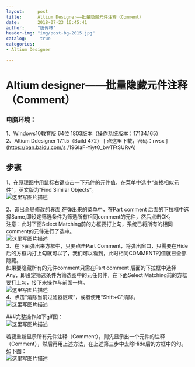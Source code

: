 ```yaml
---
layout:		post
title: 		Altium Designer——批量隐藏元件注释（Comment）
date: 		2018-07-23 16:45:41
author:		"唐传林"
header-img: "img/post-bg-2015.jpg"
catalog:	 true
categories:
- Altium Designer

---
```

#  Altium designer——批量隐藏元件注释（Comment）

###  电脑环境：

1、Windows10教育版 64位 1803版本（操作系统版本：17134.165）  
2、Altium Ddesigner 17.1.5（Build 472） [ 点这里下载，密码：rwsx ](https://pan.baidu.com/s
/19GIaF-YiytO_bwTFtSURvA)

##  步骤

1、在原理图中用鼠标右键点击一下元件的元件值，在菜单中选中“查找相似元件”，英文版为“Find Similar Objects”。  
![这里写图片描述](http://img-blog.csdn.net/20180723162438480?watermark/2/text/aHR0cHM6Ly9ibG9nLmNzZG4ubmV0L1RhbmdfQ2h1YW5saW4=/font/5a6L5L2T/fontsize/400/fill/I0JBQkFCMA==/dissolve/70)

2、调出全局修改的界面,在弹出来的菜单中，在Part comment
后面的下拉框中选择Same,即设定筛选条件为筛选所有相同comment的元件，然后点击OK。  
注意：此时下面Select Matching前的方框要打上勾，系统已将所有的相同comment的元件进行了选中。  
![这里写图片描述](http://img-blog.csdn.net/20180723162741897?watermark/2/text/aHR0cHM6Ly9ibG9nLmNzZG4ubmV0L1RhbmdfQ2h1YW5saW4=/font/5a6L5L2T/fontsize/400/fill/I0JBQkFCMA==/dissolve/70)  
3、在下面弹出来方框中，只要点击Part
Comment，将弹出窗口，只需要在Hide后的方框内打上勾就可以了，我们可以看到，此时相同COMMENT的值就已全部隐藏。  
如果要隐藏所有的元件comment只需在Part comment 后面的下拉框中选择Any，即设定筛选条件为筛选图中的元任何件，在下面Select
Matching前的方框要打上勾，接下来操作与前面一样。  
![这里写图片描述](http://img-blog.csdn.net/20180723163041632?watermark/2/text/aHR0cHM6Ly9ibG9nLmNzZG4ubmV0L1RhbmdfQ2h1YW5saW4=/font/5a6L5L2T/fontsize/400/fill/I0JBQkFCMA==/dissolve/70)  
4、点击“清除当前过滤器区域”，或者使用“Shift+C”清除。  
![这里写图片描述](http://img-blog.csdn.net/20180723164154642?watermark/2/text/aHR0cHM6Ly9ibG9nLmNzZG4ubmV0L1RhbmdfQ2h1YW5saW4=/font/5a6L5L2T/fontsize/400/fill/I0JBQkFCMA==/dissolve/70)

###完整操作如下gif图：  
![这里写图片描述](http://img-blog.csdn.net/20180723163818181?watermark/2/text/aHR0cHM6Ly9ibG9nLmNzZG4ubmV0L1RhbmdfQ2h1YW5saW4=/font/5a6L5L2T/fontsize/400/fill/I0JBQkFCMA==/dissolve/70)

若要重新显示所有元件注释（Comment），则先显示出一个元件的注释（Comment），然后再用上述方法，在上述第三步中去除Hide后的方框中的勾。如下图：  
![这里写图片描述](http://img-blog.csdn.net/2018072316435249?watermark/2/text/aHR0cHM6Ly9ibG9nLmNzZG4ubmV0L1RhbmdfQ2h1YW5saW4=/font/5a6L5L2T/fontsize/400/fill/I0JBQkFCMA==/dissolve/70)

